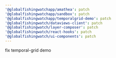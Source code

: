 ```yaml
---
'@globalfishingwatchapp/amathea': patch
'@globalfishingwatchapp/sandbox': patch
'@globalfishingwatchapp/temporalgrid-demo': patch
'@globalfishingwatch/dataviews-client': patch
'@globalfishingwatch/layer-composer': patch
'@globalfishingwatch/react-hooks': patch
'@globalfishingwatch/ui-components': patch
---
```


fix temporal-grid demo
